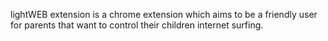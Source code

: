 lightWEB extension is a chrome extension which aims to be a friendly user for parents that want to control their children internet surfing.
